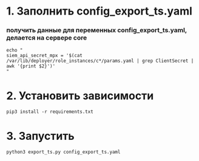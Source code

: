 # 1. Заполнить config_export_ts.yaml 
### получить данные для переменных config_export_ts.yaml, делается на сервере core 
```
echo "
siem_api_secret_mpx = '$(cat /var/lib/deployer/role_instances/c*/params.yaml | grep ClientSecret | awk '{print $2}')'
"
```
# 2. Установить зависимости 
```
pip3 install -r requirements.txt
```

# 3. Запустить
```
python3 export_ts.py config_export_ts.yaml
```
